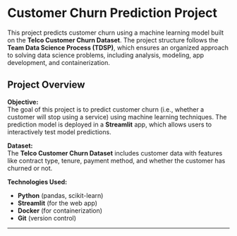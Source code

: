 # Customer Churn Prediction Project

This project predicts customer churn using a machine learning model built on the **Telco Customer Churn Dataset**. The project structure follows the **Team Data Science Process (TDSP)**, which ensures an organized approach to solving data science problems, including analysis, modeling, app development, and containerization.

## Project Overview

**Objective:**  
The goal of this project is to predict customer churn (i.e., whether a customer will stop using a service) using machine learning techniques. The prediction model is deployed in a **Streamlit** app, which allows users to interactively test model predictions.

**Dataset:**  
The **Telco Customer Churn Dataset** includes customer data with features like contract type, tenure, payment method, and whether the customer has churned or not.

**Technologies Used:**
- **Python** (pandas, scikit-learn)
- **Streamlit** (for the web app)
- **Docker** (for containerization)
- **Git** (version control)

---